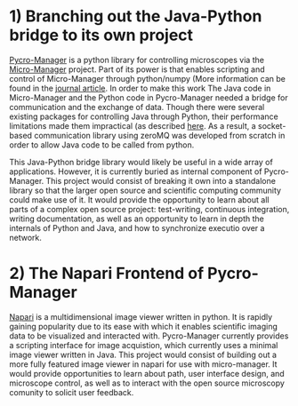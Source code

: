 # 1) Branching out the Java-Python bridge to its own project
[Pycro-Manager](https://pycro-manager.readthedocs.io/en/latest/) is a python library for controlling microscopes via the [Micro-Manager]([url](https://micro-manager.org/)) project. Part of its power is that enables scripting and control of Micro-Manager through python/numpy (More information can be found in the [journal article](https://www.nature.com/articles/s41592-021-01087-6.epdf?sharing_token=Gv-238qo-LjtqgrjioprrtRgN0jAjWel9jnR3ZoTv0P8gFG4pWwoNXjeevz5mk7KbyKAMA3KitdxsL5AIvhs7iUW-3242-um-ahV6UQKRSlL6S5F-D4CfJXQdRJA3SvP22PlR6_NZuOrvcuRAQCQEbz5OKKXNtf1J8MjfdTHg2Y%3D). In order to make this work The Java code in Micro-Manager and the Python code in Pycro-Manager needed a bridge for communication and the exchange of data. Though there were several existing packages for controlling Java through Python, their performance limitations made them impractical (as described [here](https://github.com/micro-manager/pycro-manager/issues/14). As a result, a socket-based communication library using zeroMQ was developed from scratch in order to allow Java code to be called from python. 

This Java-Python bridge library would likely be useful in a wide array of applications. However, it is currently buried as internal component of Pycro-Manager. This project would consist of breaking it own into a standalone library so that the larger open source and scientific computing community could make use of it. It would provide the opportunity to learn about all parts of a complex open source project: test-writing, continuous integration, writing documentation, as well as an opportunity to learn in depth the internals of Python and Java, and how to synchronize executio over a network.

# 2) The Napari Frontend of Pycro-Manager
[Napari](https://napari.org/stable/) is a multidimensional image viewer written in python. It is rapidly gaining popularity due to its ease with which it enables scientific imaging data to be visualized and interacted with. Pycro-Manager currently provides a scripting interface for image acquistion, which currently uses a minimal image viewer written in Java. This project would consist of building out a more fully featured image viewer in napari for use with micro-manager. It would provide opportunities to learn about path, user interface design, and microscope control, as well as to interact with the open source microscopy comunity to solicit user feedback.
